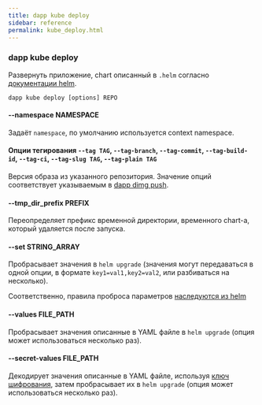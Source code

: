 ```yaml
---
title: dapp kube deploy
sidebar: reference
permalink: kube_deploy.html
---
```


### dapp kube deploy
Развернуть приложение, chart описанный в `.helm` согласно [документации helm](https://github.com/kubernetes/helm/blob/master/docs/index.md).

```
dapp kube deploy [options] REPO
```

#### --namespace NAMESPACE
Задаёт `namespace`, по умолчанию используется context namespace.

#### Опции тегирования `--tag TAG`, `--tag-branch`, `--tag-commit`, `--tag-build-id`, `--tag-ci`, `--tag-slug TAG`, `--tag-plain TAG`
Версия образа из указанного репозитория. Значение опций соответствует указываемым в [dapp dimg push](dimg_push.html).

#### --tmp_dir_prefix PREFIX
Переопределяет префикс временной директории, временного chart-a, который удаляется после запуска.

#### --set STRING_ARRAY
Пробрасывает значения в `helm upgrade` (значения могут передаваться в одной опции, в формате `key1=val1,key2=val2`, или разбиваться на несколько).

Соответственно, правила проброса параметров [наследуются из helm](https://github.com/helm/helm/blob/master/docs/using_helm.md#the-format-and-limitations-of---set)

#### --values FILE_PATH
Пробрасывает значения описанные в YAML файле в `helm upgrade` (опция может использоваться несколько раз).

#### --secret-values FILE_PATH
Декодирует значения описанные в YAML файле, используя [ключ шифрования](kube_secret.html), затем пробрасывает их в `helm upgrade` (опция может использоваться несколько раз).
